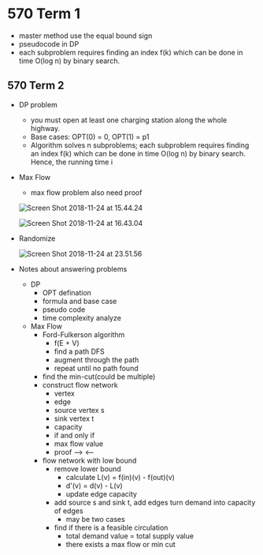 # 570 Term 1
* master method use the equal bound sign
* pseudocode in DP 
* each subproblem requires finding an index f(k) which can be done in time O(log n) by binary search.

## 570 Term 2
* DP problem
    * you must open at least one charging station along the whole highway.
    * Base cases: OPT(0) = 0, OPT(1) = p1
    * Algorithm solves n subproblems; each subproblem requires finding an index f(k) which can be done in time O(log n) by binary search. Hence, the running time i
* Max Flow
    * max flow problem also need proof
    
    ![Screen Shot 2018-11-24 at 15.44.24](https://lh3.googleusercontent.com/-a6bYgBELUXE/W_niZGm9L8I/AAAAAAAAASk/DZ52TinjU5EOmOy7LHVtfc2sI_PonGeAACHMYCw/I/Screen%2BShot%2B2018-11-24%2Bat%2B15.44.24.png)

    ![Screen Shot 2018-11-24 at 16.43.04](https://lh3.googleusercontent.com/-iQafykY6Qow/W_nwI0dL2NI/AAAAAAAAAS8/t5g_K5ONpG0QXYZ4_toNQand6DVeN-bLACHMYCw/I/Screen%2BShot%2B2018-11-24%2Bat%2B16.43.04.png)
    
*  Randomize 
  
    ![Screen Shot 2018-11-24 at 23.51.56](https://lh3.googleusercontent.com/-UmF3aIvbb4s/W_pUvPi87dI/AAAAAAAAATY/Yc0oeTmg5jULAISKhVTme54Ay5IuQJ1VwCHMYCw/I/Screen%2BShot%2B2018-11-24%2Bat%2B23.51.56.png)

* Notes about answering problems
    * DP 
        * OPT defination
        * formula and base case
        * pseudo code
        * time complexity analyze
    * Max Flow
        * Ford-Fulkerson algorithm
            * f(E + V)
            * find a path DFS
            * augment through the path
            * repeat until no path found
        * find the min-cut(could be multiple)
        * construct flow network
            * vertex
            * edge
            * source vertex s
            * sink vertex t
            * capacity
            * if and only if 
            * max flow value
            * proof --> <--
        * flow network with low bound
            * remove lower bound
                * calculate L(v) = f(in)(v) - f(out)(v)
                * d'(v) = d(v) - L(v)
                * update edge capacity
            * add source s and sink t, add edges turn demand into capacity of edges
                * may be two cases
            * find if there is a feasible circulation
                * total demand value = total supply value
                * there exists a max flow or min cut